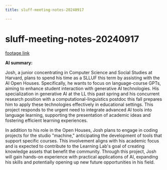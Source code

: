 ```yaml
---
title: sluff-meeting-notes-20240917

---
```


# sluff-meeting-notes-20240917

[footage link](https://drive.google.com/file/d/1h1Lks_Gonq56RQ9P6tT7b5-3tZAI3Mkx/view?usp=drive_link)

**AI summary:**

Josh, a junior concentrating in Computer Science and Social Studies at Harvard, plans to spend his time as a SLLUF this term by assisting with the AI Open Houses. Specifically, he wants to focus on language-course GPTs, aiming to enhance student interaction with generative AI technologies. His specialization in generative AI at the LL this past spring and his concurrent research position with a computational-linguistics postdoc this fall prepares him to apply these technologies effectively in educational settings. This project responds to the urgent need to integrate advanced AI tools into language learning, supporting the presentation of academic ideas and fostering efficient learning experiences.

In addition to his role in the Open Houses, Josh plans to engage in coding projects for the studio "machine," anticipating the development of tools that support specific courses. This involvement aligns with his academic focus and is expected to contribute to the Learning Lab's goal of creating knowledge assets that benefit the community. Through this project, Josh will gain hands-on experience with practical applications of AI, expanding his skills and potentially opening up new future opportunities in his field.